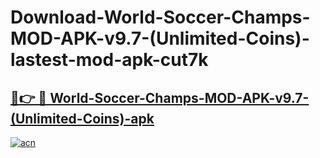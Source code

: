 # Download-World-Soccer-Champs-MOD-APK-v9.7-(Unlimited-Coins)-lastest-mod-apk-cut7k

<h2><a href="https://apkcomod.com?title=World-Soccer-Champs-MOD-APK-v9.7-(Unlimited-Coins)">🔗👉 🔴 World-Soccer-Champs-MOD-APK-v9.7-(Unlimited-Coins)-apk </a></h2>

[![acn](https://github.com/user-attachments/assets/0f9c940e-d8b0-45ae-aac7-cd30a18b3e1c)](https://apkcomod.com?title=World-Soccer-Champs-MOD-APK-v9.7-(Unlimited-Coins))
